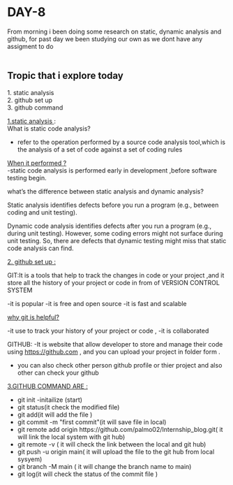 <h1>DAY-8</h1>
From morning i been doing some research on static, dynamic analysis and github, for past day we been studying our own as we dont have any assigment to do <br><br>

<h2>Tropic that i explore today </h2>
1. static analysis <br>
2. github set up <br>
3. github command<br>

<u>1.static analysis </u>:<br>
 What is static code analysis?
- refer to the operation performed by a source code analysis tool,which is the analysis of a set of code against a set of coding rules

<u>When it performed ?</u><br>
-static code analysis is performed early in development ,before software testing begin.


what’s the difference between static analysis and dynamic analysis?


Static analysis identifies defects before you run a program (e.g., between coding and unit testing).

Dynamic code analysis  identifies defects after you run a program (e.g., during unit testing). However, some coding errors might not surface during unit testing. So, there are defects that dynamic testing might miss that static code analysis can find.

<u>2. github set up :</u>

GIT:It is a tools that help to track the changes in code or your project ,and it store all the history of your project or code in from of VERSION CONTROL SYSTEM 

-it is popular 
-it is free and open source 
-it is fast and scalable 

<u>why git is helpful?</u>

-it use to track your history of your project or code ,
-it is collaborated 

GITHUB:
-It is website that allow developer to store and manage their code using https://github.com , and you can upload your project in folder form .
- you can also check other person github profile or thier project and also other can check your github 

<u>3.GITHUB COMMAND ARE :</u>
<ul>
<li>git init -initailize (start)</li>
<li>git status(it check the modified file)</li>
<li>git add(it will add the file )</li>
<li>git commit -m "first commit"(it will save file in local)</li>
<li>git remote add origin https://github.com/palmo02/Internship_blog.git( it will link the local system with git hub)</li>
<li>git remote -v ( it will check the link between the local and git hub)</li>
<li>git push -u origin main( it will upload the file to the git hub from local sysyem)</li>
<li>git branch -M main ( it will change the branch name to main)</li>
<li>git log(it will check the status of the commit file  )</li>
</ul>